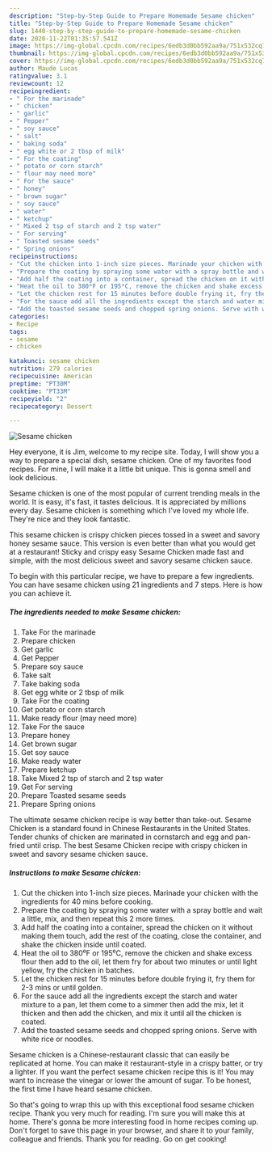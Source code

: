 ```yaml
---
description: "Step-by-Step Guide to Prepare Homemade Sesame chicken"
title: "Step-by-Step Guide to Prepare Homemade Sesame chicken"
slug: 1440-step-by-step-guide-to-prepare-homemade-sesame-chicken
date: 2020-11-22T01:35:57.541Z
image: https://img-global.cpcdn.com/recipes/6edb3d0bb592aa9a/751x532cq70/sesame-chicken-recipe-main-photo.jpg
thumbnail: https://img-global.cpcdn.com/recipes/6edb3d0bb592aa9a/751x532cq70/sesame-chicken-recipe-main-photo.jpg
cover: https://img-global.cpcdn.com/recipes/6edb3d0bb592aa9a/751x532cq70/sesame-chicken-recipe-main-photo.jpg
author: Maude Lucas
ratingvalue: 3.1
reviewcount: 12
recipeingredient:
- " For the marinade"
- " chicken"
- " garlic"
- " Pepper"
- " soy sauce"
- " salt"
- " baking soda"
- " egg white or 2 tbsp of milk"
- " For the coating"
- " potato or corn starch"
- " flour may need more"
- " For the sauce"
- " honey"
- " brown sugar"
- " soy sauce"
- " water"
- " ketchup"
- " Mixed 2 tsp of starch and 2 tsp water"
- " For serving"
- " Toasted sesame seeds"
- " Spring onions"
recipeinstructions:
- "Cut the chicken into 1-inch size pieces. Marinade your chicken with the ingredients for 40 mins before cooking."
- "Prepare the coating by spraying some water with a spray bottle and wait a little, mix, and then repeat this 2 more times."
- "Add half the coating into a container, spread the chicken on it without making them touch, add the rest of the coating, close the container, and shake the chicken inside until coated."
- "Heat the oil to 380⁰F or 195⁰C, remove the chicken and shake excess flour then add to the oil, let them fry for about two minutes or until light yellow, fry the chicken in batches."
- "Let the chicken rest for 15 minutes before double frying it, fry them for 2-3 mins or until golden."
- "For the sauce add all the ingredients except the starch and water mixture to a pan, let them come to a simmer then add the mix, let it thicken and then add the chicken, and mix it until all the chicken is coated."
- "Add the toasted sesame seeds and chopped spring onions. Serve with white rice or noodles."
categories:
- Recipe
tags:
- sesame
- chicken

katakunci: sesame chicken 
nutrition: 279 calories
recipecuisine: American
preptime: "PT30M"
cooktime: "PT33M"
recipeyield: "2"
recipecategory: Dessert

---
```



![Sesame chicken](https://img-global.cpcdn.com/recipes/6edb3d0bb592aa9a/751x532cq70/sesame-chicken-recipe-main-photo.jpg)

Hey everyone, it is Jim, welcome to my recipe site. Today, I will show you a way to prepare a special dish, sesame chicken. One of my favorites food recipes. For mine, I will make it a little bit unique. This is gonna smell and look delicious.

Sesame chicken is one of the most popular of current trending meals in the world. It is easy, it's fast, it tastes delicious. It is appreciated by millions every day. Sesame chicken is something which I've loved my whole life. They're nice and they look fantastic.

This sesame chicken is crispy chicken pieces tossed in a sweet and savory honey sesame sauce. This version is even better than what you would get at a restaurant! Sticky and crispy easy Sesame Chicken made fast and simple, with the most delicious sweet and savory sesame chicken sauce.


To begin with this particular recipe, we have to prepare a few ingredients. You can have sesame chicken using 21 ingredients and 7 steps. Here is how you can achieve it.

<!--inarticleads1-->

##### The ingredients needed to make Sesame chicken:

1. Take  For the marinade
1. Prepare  chicken
1. Get  garlic
1. Get  Pepper
1. Prepare  soy sauce
1. Take  salt
1. Take  baking soda
1. Get  egg white or 2 tbsp of milk
1. Take  For the coating
1. Get  potato or corn starch
1. Make ready  flour (may need more)
1. Take  For the sauce
1. Prepare  honey
1. Get  brown sugar
1. Get  soy sauce
1. Make ready  water
1. Prepare  ketchup
1. Take  Mixed 2 tsp of starch and 2 tsp water
1. Get  For serving
1. Prepare  Toasted sesame seeds
1. Prepare  Spring onions


The ultimate sesame chicken recipe is way better than take-out. Sesame Chicken is a standard found in Chinese Restaurants in the United States. Tender chunks of chicken are marinated in cornstarch and egg and pan-fried until crisp. The best Sesame Chicken recipe with crispy chicken in sweet and savory sesame chicken sauce. 

<!--inarticleads2-->

##### Instructions to make Sesame chicken:

1. Cut the chicken into 1-inch size pieces. Marinade your chicken with the ingredients for 40 mins before cooking.
1. Prepare the coating by spraying some water with a spray bottle and wait a little, mix, and then repeat this 2 more times.
1. Add half the coating into a container, spread the chicken on it without making them touch, add the rest of the coating, close the container, and shake the chicken inside until coated.
1. Heat the oil to 380⁰F or 195⁰C, remove the chicken and shake excess flour then add to the oil, let them fry for about two minutes or until light yellow, fry the chicken in batches.
1. Let the chicken rest for 15 minutes before double frying it, fry them for 2-3 mins or until golden.
1. For the sauce add all the ingredients except the starch and water mixture to a pan, let them come to a simmer then add the mix, let it thicken and then add the chicken, and mix it until all the chicken is coated.
1. Add the toasted sesame seeds and chopped spring onions. Serve with white rice or noodles.


Sesame chicken is a Chinese-restaurant classic that can easily be replicated at home. You can make it restaurant-style in a crispy batter, or try a lighter. If you want the perfect sesame chicken recipe this is it! You may want to increase the vinegar or lower the amount of sugar. To be honest, the first time I have heard sesame chicken. 

So that's going to wrap this up with this exceptional food sesame chicken recipe. Thank you very much for reading. I'm sure you will make this at home. There's gonna be more interesting food in home recipes coming up. Don't forget to save this page in your browser, and share it to your family, colleague and friends. Thank you for reading. Go on get cooking!
